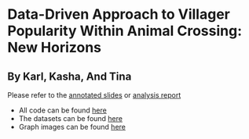 # Data-Driven Approach to Villager Popularity Within Animal Crossing: New Horizons
## By Karl, Kasha, And Tina

Please refer to the [annotated slides](Project_2_Annotated_Slides.pdf) or [analysis report](Project_2_Report.pdf)


* All code can be found [here](codes/)
* The datasets can be found [here](codes/data)
* Graph images can be found [here](images/)
